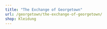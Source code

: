 ```yaml
---
title: "The Exchange of Georgetown"
url: /georgetown/the-exchange-of-georgetown/
shop: Kleidung
---
```

